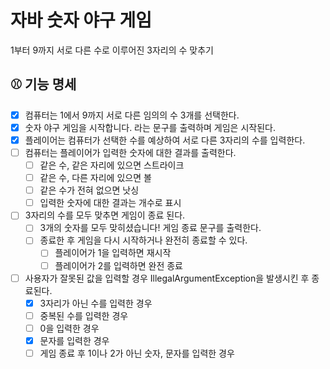 # 자바 숫자 야구 게임
 1부터 9까지 서로 다른 수로 이루어진 3자리의 수 맞추기
## ⚾️ 기능 명세
- [x] 컴퓨터는 1에서 9까지 서로 다른 임의의 수 3개를 선택한다.
- [x] 숫자 야구 게임을 시작합니다. 라는 문구를 출력하며 게임은 시작된다.
- [x] 플레이어는 컴퓨터가 선택한 수를 예상하여 서로 다른 3자리의 수를 입력한다.
- [ ] 컴퓨터는 플레이어가 입력한 숫자에 대한 결과를 출력한다.
    - [ ] 같은 수, 같은 자리에 있으면 스트라이크
    - [ ] 같은 수, 다른 자리에 있으면 볼
    - [ ] 같은 수가 전혀 없으면 낫싱
    - [ ] 입력한 숫자에 대한 결과는 개수로 표시
- [ ] 3자리의 수를 모두 맞추면 게임이 종료 된다.
    - [ ] 3개의 숫자를 모두 맞히셨습니다! 게임 종료 문구를 출력한다.
    - [ ] 종료한 후 게임을 다시 시작하거나 완전히 종료할 수 있다.
        - [ ] 플레이어가 1을 입력하면 재시작
        - [ ] 플레이어가 2를 입력하면 완전 종료
- [ ] 사용자가 잘못된 값을 입력할 경우 IllegalArgumentException을 발생시킨 후 종료된다.
    - [x] 3자리가 아닌 수를 입력한 경우
    - [ ] 중복된 수를 입력한 경우
    - [ ] 0을 입력한 경우
    - [x] 문자를 입력한 경우
    - [ ] 게임 종료 후 1이나 2가 아닌 숫자, 문자를 입력한 경우